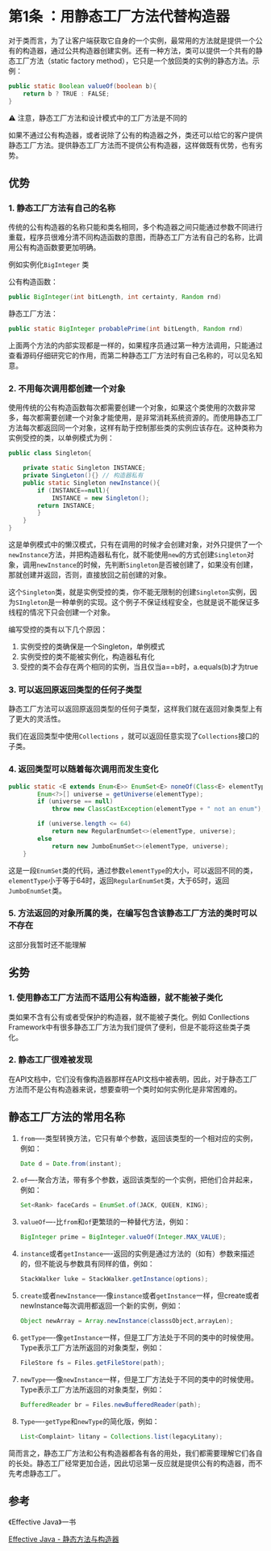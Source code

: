 # 第1条 ：用静态工厂方法代替构造器

对于类而言，为了让客户端获取它自身的一个实例，最常用的方法就是提供一个公有的构造器，通过公共构造器创建实例。还有一种方法，类可以提供一个共有的静态工厂方法（static factory method），它只是一个放回类的实例的静态方法。示例：

```java
public static Boolean valueOf(boolean b){
	return b ? TRUE : FALSE;
}
```

<aside>
⚠️ 注意，静态工厂方法和设计模式中的工厂方法是不同的

</aside>

如果不通过公有构造器，或者说除了公有的构造器之外，类还可以给它的客户提供静态工厂方法。提供静态工厂方法而不提供公有构造器，这样做既有优势，也有劣势。

## 优势

### 1. 静态工厂方法有自己的名称

传统的公有构造器的名称只能和类名相同，多个构造器之间只能通过参数不同进行重载，程序员很难分清不同构造函数的意图，而静态工厂方法有自己的名称，比调用公有构造函数要更加明确。

例如实例化`BigInteger` 类

公有构造函数：

```java
public BigInteger(int bitLength, int certainty, Random rnd)
```

静态工厂方法：

```java
public static BigInteger probablePrime(int bitLength, Random rnd)
```

上面两个方法的内部实现都是一样的，如果程序员通过第一种方法调用，只能通过查看源码仔细研究它的作用，而第二种静态工厂方法时有自己名称的，可以见名知意。

### 2. 不用每次调用都创建一个对象

使用传统的公有构造函数每次都需要创建一个对象，如果这个类使用的次数非常多，每次都需要创建一个对象才能使用，是非常消耗系统资源的。而使用静态工厂方法每次都返回同一个对象，这样有助于控制那些类的实例应该存在。这种类称为实例受控的类，以单例模式为例：

```java
public class Singleton{

	private static Singleton INSTANCE;
	private SingLeton(){} // 构造器私有
	public static Singleton newInstance(){
		if (INSTANCE==null){
			INSTANCE = new Singleton();
		return INSTANCE;
		}
	}
}
```

这是单例模式中的懒汉模式，只有在调用的时候才会创建对象，对外只提供了一个`newInstance`方法，并把构造器私有化，就不能使用`new`的方式创建`Singleton`对象，调用`newInstance`的时候，先判断`Singleton`是否被创建了，如果没有创建，那就创建并返回，否则，直接放回之前创建的对象。

这个`Singleton`类，就是实例受控的类，你不能无限制的创建`Singleton`实例，因为`SIngleton`是一种单例的实现。这个例子不保证线程安全，也就是说不能保证多线程的情况下只会创建一个对象。

编写受控的类有以下几个原因：

1. 实例受控的类确保是一个Singleton，单例模式
2. 实例受控的类不能被实例化，构造器私有化
3. 受控的类不会存在两个相同的实例，当且仅当a==b时，a.equals(b)才为true

### 3. 可以返回原返回类型的任何子类型

静态工厂方法可以返回原返回类型的任何子类型，这样我们就在返回对象类型上有了更大的灵活性。

我们在返回类型中使用`Collections` ，就可以返回任意实现了`Collections`接口的子类。

### 4. 返回类型可以随着每次调用而发生变化

```java
public static <E extends Enum<E>> EnumSet<E> noneOf(Class<E> elementType) {
        Enum<?>[] universe = getUniverse(elementType);
        if (universe == null)
            throw new ClassCastException(elementType + " not an enum");

        if (universe.length <= 64)
            return new RegularEnumSet<>(elementType, universe);
        else
            return new JumboEnumSet<>(elementType, universe);
    }
```

这是一段`EnumSet`类的代码，通过参数`elementType`的大小，可以返回不同的类，`elementType`小于等于64时，返回`RegularEnumSet`类，大于65时，返回`JumboEnumSet`类。

### 5. 方法返回的对象所属的类，在编写包含该静态工厂方法的类时可以不存在

这部分我暂时还不能理解

## 劣势

### 1. 使用静态工厂方法而不适用公有构造器，就不能被子类化

类如果不含有公有或者受保护的构造器，就不能被子类化。例如 Conllections Framework中有很多静态工厂方法为我们提供了便利，但是不能将这些类子类化。

### 2. 静态工厂很难被发现

在API文档中，它们没有像构造器那样在API文档中被表明，因此，对于静态工厂方法而不是公有构造器来说，想要查明一个类时如何实例化是非常困难的。

## 静态工厂方法的常用名称

1. `from`—-类型转换方法，它只有单个参数，返回该类型的一个相对应的实例，例如：
    
    ```java
    Date d = Date.from(instant);
    ```
    
2. `of`—-聚合方法，带有多个参数，返回该类型的一个实例，把他们合并起来，例如：
    
    ```java
    Set<Rank> faceCards = EnumSet.of(JACK, QUEEN, KING);
    ```
    
3. `valueOf`—-比`from`和`of`更繁琐的一种替代方法，例如：
    
    ```java
    BigInteger prime = BigInteger.valueOf(Integer.MAX_VALUE);
    ```
    
4. `instance`或者`getInstance`—-返回的实例是通过方法的（如有）参数来描述的，但不能说与参数具有同样的值，例如：
    
    ```java
    StackWalker luke = StackWalker.getInstance(options);
    ```
    
5. `create`或者`newInstance`—-像`instance`或者`getInstance`一样，但create或者newInstance每次调用都返回一个新的实例，例如：
    
    ```java
    Object newArray = Array.newInstance(classsObject,arrayLen);
    ```
    
6. `getType`—-像`getInstance`一样，但是工厂方法处于不同的类中的时候使用。Type表示工厂方法所返回的对象类型，例如：
    
    ```java
    FileStore fs = Files.getFileStore(path);
    ```
    
7. `newType`—-像`newInstance`一样，但是工厂方法处于不同的类中的时候使用。Type表示工厂方法所返回的对象类型，例如：
    
    ```java
    BufferedReader br = Files.newBufferedReader(path);
    ```
    
8. `Type`—-`getType`和`newType`的简化版，例如：
    
    ```java
    List<Complaint> litany = Collections.list(legacyLitany);
    ```
    

简而言之，静态工厂方法和公有构造器都各有各的用处，我们都需要理解它们各自的长处。静态工厂经常更加合适，因此切忌第一反应就是提供公有的构造器，而不先考虑静态工厂。

## 参考

《Effective Java》一书

[Effective Java - 静态方法与构造器](https://www.cnblogs.com/cxuanBlog/p/11154293.html)